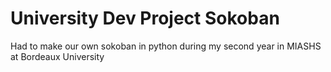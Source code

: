 # University Dev Project Sokoban
Had to make our own sokoban in python during my second year in MIASHS at Bordeaux University
